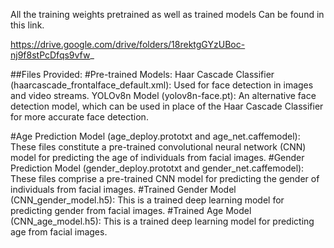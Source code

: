 All the training weights pretrained as well as trained models Can be found in this link.

https://drive.google.com/drive/folders/18rektgGYzUBoc-nj9f8stPcDfqs9vfw_


##Files Provided:
#Pre-trained Models:
Haar Cascade Classifier (haarcascade_frontalface_default.xml):
Used for face detection in images and video streams.
YOLOv8n Model (yolov8n-face.pt):
An alternative face detection model, which can be used in place of the Haar Cascade Classifier for more accurate face detection.

#Age Prediction Model (age_deploy.prototxt and age_net.caffemodel):
These files constitute a pre-trained convolutional neural network (CNN) model for predicting the age of individuals from facial images.
#Gender Prediction Model (gender_deploy.prototxt and gender_net.caffemodel):
These files comprise a pre-trained CNN model for predicting the gender of individuals from facial images.
#Trained Gender Model (CNN_gender_model.h5):
This is a trained deep learning model for predicting gender from facial images.
#Trained Age Model (CNN_age_model.h5):
This is a trained deep learning model for predicting age from facial images.

